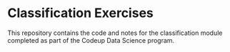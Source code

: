 # Classification Exercises

This repository contains the code and notes for the classification module completed as part of the Codeup Data Science program. 